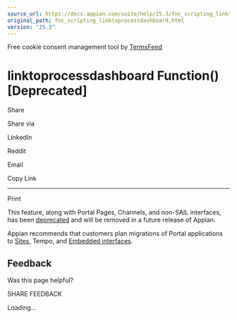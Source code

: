 ```yaml
---
source_url: https://docs.appian.com/suite/help/25.3/fnc_scripting_linktoprocessdashboard.html
original_path: fnc_scripting_linktoprocessdashboard.html
version: "25.3"
---
```


Free cookie consent management tool by [TermsFeed](https://www.termsfeed.com/)

# linktoprocessdashboard Function() \[Deprecated\]

Share

Share via

LinkedIn

Reddit

Email

Copy Link

* * *

Print

This feature, along with Portal Pages, Channels, and non-SAIL interfaces, has been [deprecated](Deprecated_Features.html) and will be removed in a future release of Appian.

Appian recommends that customers plan migrations of Portal applications to [Sites](Sites.html), Tempo, and [Embedded interfaces](Embedded_Interfaces.html).

## Feedback

Was this page helpful?

SHARE FEEDBACK

Loading...